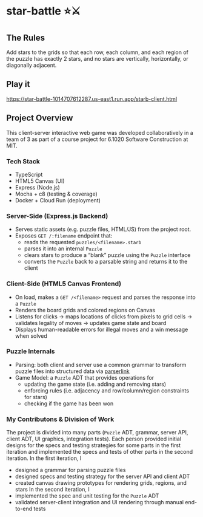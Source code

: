 # star-battle ⭐️⚔️

## The Rules
Add stars to the grids so that each row, each column, and each region of the puzzle has exactly 2 stars, and no stars are vertically, horizontally, or diagonally adjacent.

## Play it
https://star-battle-1014707612287.us-east1.run.app/starb-client.html

## Project Overview
This client-server interactive web game was developed collaboratively in a team of 3 as part of a course project for 6.1020 Software Construction at MIT.

### Tech Stack
- TypeScript
- HTML5 Canvas (UI)
- Express (Node.js)
- Mocha + c8 (testing & coverage)
- Docker + Cloud Run (deployment)

### Server-Side (Express.js Backend)
- Serves static assets (e.g. puzzle files, HTML/JS) from the project root.
- Exposes `GET /:filename` endpoint that:
  - reads the requested `puzzles/<filename>.starb`
  - parses it into an internal `Puzzle`
  - clears stars to produce a “blank” puzzle using the `Puzzle` interface
  - converts the `Puzzle` back to a parsable string and returns it to the client

### Client-Side (HTML5 Canvas Frontend)
- On load, makes a `GET /<filename>` request and parses the response into a `Puzzle`
- Renders the board grids and colored regions on Canvas
- Listens for clicks → maps locations of clicks from pixels to grid cells → validates legality of moves → updates game state and board
- Displays human-readable errors for illegal moves and a win message when solved

### Puzzle Internals
- Parsing: both client and server use a common grammar to transform puzzle files into structured data via [parserlink](https://web.mit.edu/6.031/www/parserlib/3.2.3/typedoc/interfaces/Parser.html)
- Game Model: a `Puzzle` ADT that provides operations for
  - updating the game state (i.e. adding and removing stars)
  - enforcing rules (i.e. adjacency and row/column/region constraints for stars)
  - checking if the game has been won
 
### My Contributons & Division of Work
The project is divided into many parts (`Puzzle` ADT, grammar, server API, client ADT, UI graphics, integration tests).
Each person provided initial designs for the specs and testing strategies for some parts in the first iteration and implemented the specs and tests of other parts in the second iteration.
In the first iteration, I 
- designed a grammar for parsing puzzle files
- designed specs and testing strategy for the server API and client ADT
- created canvas drawing prototypes for rendering grids, regions, and stars
In the second iteration, I
- implemented the spec and unit testing for the `Puzzle` ADT
- validated server-client integration and UI rendering through manual end-to-end tests

